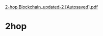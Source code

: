 [2-hop Blockchain_updated-2 [Autosaved].pdf](https://github.com/TuyetTDuong/2hop/files/6549727/2-hop.Blockchain_updated-2.Autosaved.pdf)
<a href="https://github.com/TuyetTDuong/2hop/files/6549727/2-hop.Blockchain_updated-2.Autosaved.pdf" class="image fit" ><img src="images/marr_pic.jpg" alt=""></a>
# 2hop
